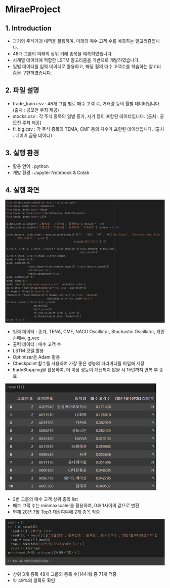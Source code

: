 # MiraeProject
## 1. Introduction
  - 과거의 주식거래 내역을 활용하여, 미래의 매수 고객 수를 예측하는 알고리즘입니다. 
  - 48개 그룹의 미래의 상위 거래 종목을 예측하였습니다.
  - 시계열 데이터에 적합한 LSTM 알고리즘을 기반으로 개발하였습니다.
  - 일별 데이터를 입력 데이터로 활용하고, 해당 월의 매수 고객수를 학습하는 알고리즘을 구현하였습니다.
## 2. 파일 설명
  - trade_train.csv : 48개 그룹 별로 매수 고객 수, 거래량 등의 월별 데이터입니다. (출처 : 공모전 주최 제공)
  - stocks.csv : 각 주식 종목의 일별 종가, 시가 등이 포함된 데이터입니다. (출처 : 공모전 주최 제공)
  - fi_big.csv : 각 주식 종목의 TEMA, CMF 등의 지수가 포함된 데이터입니다. (출처 : 네이버 금융 데이터)
## 3. 실행 환경
  - 활용 언어 : python
  - 개발 환경 : Jupyter Notebook & Colab
## 4. 실행 화면
![ex_1](./images/ex_1.png)
- 입력 데이터 : 종가, TENA, CMF, NACD Oscillator, Stochastic Oscillator, 개인 순매수, g_vec
- 출력 데이터 : 매수 고객 수
- LSTM 모델 활용
- Optimizer은 Adam 활용
- Checkpoint 함수를 사용하여 가장 좋은 성능의 파라미터를 파일에 저장
- EarlyStopping을 활용하여, 더 이상 성능이 개선되지 않을 시 15번까지 반복 후 종료

![ex_3](./images/ex_3.png)
- 2번 그룹의 매수 고객 상위 종목 list
- 매수 고객 수는 minmaxscaler를 활용하여, 0과 1사이의 값으로 변환
- 현재 20년 7월 Top3 대상여부에 2개 종목 적중

![ex_2](./images/ex_2.png)
- 상위 3개 종목 48개 그룹의 종목 수(144개) 중 71개 적중
- 약 49%의 정확도 확인
